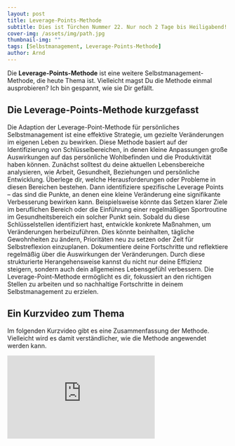 ```yaml
---
layout: post
title: Leverage-Points-Methode
subtitle: Dies ist Türchen Nummer 22. Nur noch 2 Tage bis Heiligabend!
cover-img: /assets/img/path.jpg
thumbnail-img: ""
tags: [Selbstmanagement, Leverage-Points-Methode]
author: Arnd
---
```


Die **Leverage-Points-Methode** ist eine weitere Selbstmanagement-Methode, die heute Thema ist. Vielleicht magst Du die Methode einmal ausprobieren? Ich bin gespannt, wie sie Dir gefällt.

## Die Leverage-Points-Methode kurzgefasst

Die Adaption der Leverage-Point-Methode für persönliches Selbstmanagement ist eine effektive Strategie, um gezielte Veränderungen im eigenen Leben zu bewirken. Diese Methode basiert auf der Identifizierung von Schlüsselbereichen, in denen kleine Anpassungen große Auswirkungen auf das persönliche Wohlbefinden und die Produktivität haben können. Zunächst solltest du deine aktuellen Lebensbereiche analysieren, wie Arbeit, Gesundheit, Beziehungen und persönliche Entwicklung. Überlege dir, welche Herausforderungen oder Probleme in diesen Bereichen bestehen. Dann identifiziere spezifische Leverage Points – das sind die Punkte, an denen eine kleine Veränderung eine signifikante Verbesserung bewirken kann. Beispielsweise könnte das Setzen klarer Ziele im beruflichen Bereich oder die Einführung einer regelmäßigen Sportroutine im Gesundheitsbereich ein solcher Punkt sein. Sobald du diese Schlüsselstellen identifiziert hast, entwickle konkrete Maßnahmen, um Veränderungen herbeizuführen. Dies könnte beinhalten, tägliche Gewohnheiten zu ändern, Prioritäten neu zu setzen oder Zeit für Selbstreflexion einzuplanen. Dokumentiere deine Fortschritte und reflektiere regelmäßig über die Auswirkungen der Veränderungen. Durch diese strukturierte Herangehensweise kannst du nicht nur deine Effizienz steigern, sondern auch dein allgemeines Lebensgefühl verbessern. Die Leverage-Point-Methode ermöglicht es dir, fokussiert an den richtigen Stellen zu arbeiten und so nachhaltige Fortschritte in deinem Selbstmanagement zu erzielen.

## Ein Kurzvideo zum Thema

Im folgenden Kurzvideo gibt es eine Zusammenfassung der Methode. Vielleicht wird es damit verständlicher, wie die Methode angewendet werden kann.

<iframe width="336" height="189" src="https://www.youtube.com/embed/uMTj2Nb_oq4?si=GrWRZLCrxHKN5TGk" title="YouTube video player" frameborder="0" allow="accelerometer; autoplay; clipboard-write; encrypted-media; gyroscope; picture-in-picture; web-share" referrerpolicy="strict-origin-when-cross-origin" allowfullscreen></iframe>